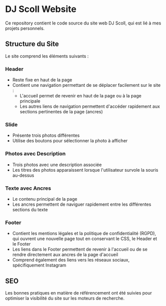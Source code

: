 # DJ Scoll Website

Ce repository contient le code source du site web DJ Scoll, qui est lié à mes projets personnels.

## Structure du Site

Le site comprend les éléments suivants :

### Header

- Reste fixe en haut de la page
- Contient une navigation permettant de se déplacer facilement sur le site :
  - L'accueil permet de revenir en haut de la page ou à la page principale
  - Les autres liens de navigation permettent d'accéder rapidement aux sections pertinentes de la page (ancres)

### Slide

- Présente trois photos différentes
- Utilise des boutons pour sélectionner la photo à afficher

### Photos avec Description

- Trois photos avec une description associée
- Les titres des photos apparaissent lorsque l'utilisateur survole la souris au-dessus

### Texte avec Ancres

- Le contenu principal de la page
- Les ancres permettent de naviguer rapidement entre les différentes sections du texte

### Footer

- Contient les mentions légales et la politique de confidentialité (RGPD), qui ouvrent une nouvelle page tout en conservant le CSS, le Header et le Footer
- Les liens dans le Footer permettent de revenir à l'accueil ou de se rendre directement aux ancres de la page d'accueil
- Comprend également des liens vers les réseaux sociaux, spécifiquement Instagram

## SEO

Les bonnes pratiques en matière de référencement ont été suivies pour optimiser la visibilité du site sur les moteurs de recherche.

